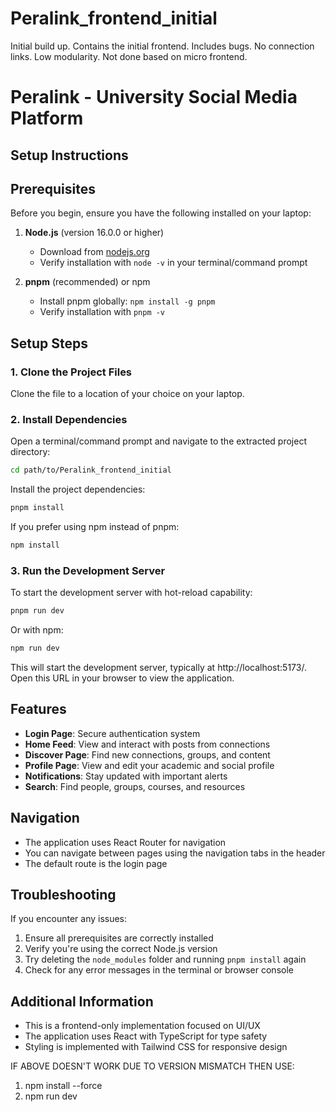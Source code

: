 # Peralink_frontend_initial

Initial build up.
Contains the initial frontend. 
Includes bugs.
No connection links.
Low modularity.
Not done based on micro frontend.

# Peralink - University Social Media Platform

## Setup Instructions

## Prerequisites

Before you begin, ensure you have the following installed on your laptop:

1. **Node.js** (version 16.0.0 or higher)
   - Download from [nodejs.org](https://nodejs.org/)
   - Verify installation with `node -v` in your terminal/command prompt

2. **pnpm** (recommended) or npm
   - Install pnpm globally: `npm install -g pnpm`
   - Verify installation with `pnpm -v`

## Setup Steps

### 1. Clone the Project Files

Clone the file to a location of your choice on your laptop.

### 2. Install Dependencies

Open a terminal/command prompt and navigate to the extracted project directory:

```bash
cd path/to/Peralink_frontend_initial
```

Install the project dependencies:

```bash
pnpm install
```

If you prefer using npm instead of pnpm:

```bash
npm install
```

### 3. Run the Development Server

To start the development server with hot-reload capability:

```bash
pnpm run dev
```

Or with npm:

```bash
npm run dev
```

This will start the development server, typically at http://localhost:5173/. Open this URL in your browser to view the application.

## Features

- **Login Page**: Secure authentication system
- **Home Feed**: View and interact with posts from connections
- **Discover Page**: Find new connections, groups, and content
- **Profile Page**: View and edit your academic and social profile
- **Notifications**: Stay updated with important alerts
- **Search**: Find people, groups, courses, and resources

## Navigation

- The application uses React Router for navigation
- You can navigate between pages using the navigation tabs in the header
- The default route is the login page

## Troubleshooting

If you encounter any issues:

1. Ensure all prerequisites are correctly installed
2. Verify you're using the correct Node.js version
3. Try deleting the `node_modules` folder and running `pnpm install` again
4. Check for any error messages in the terminal or browser console

## Additional Information

- This is a frontend-only implementation focused on UI/UX
- The application uses React with TypeScript for type safety
- Styling is implemented with Tailwind CSS for responsive design


IF ABOVE DOESN'T WORK DUE TO VERSION MISMATCH THEN USE:

1. npm install --force
2. npm run dev
